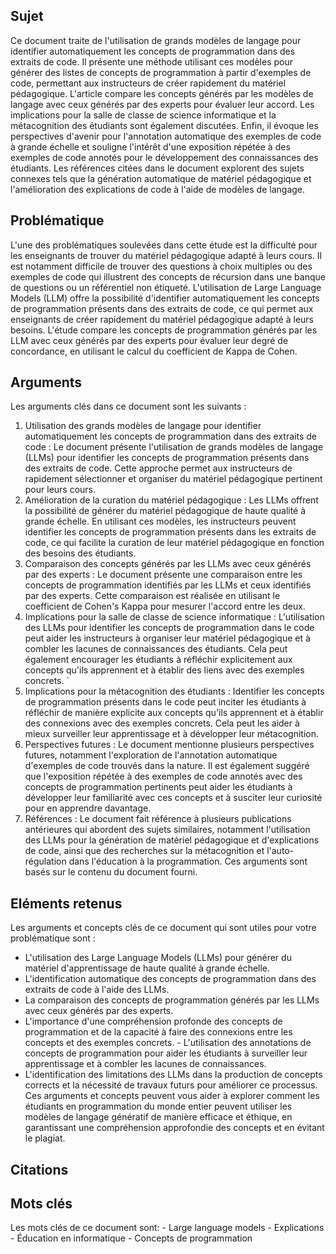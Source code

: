 ## Sujet
Ce document traite de l'utilisation de grands modèles de langage pour identifier automatiquement les concepts de programmation dans des extraits de code. Il présente une méthode utilisant ces modèles pour générer des listes de concepts de programmation à partir d'exemples de code, permettant aux instructeurs de créer rapidement du matériel pédagogique. L'article compare les concepts générés par les modèles de langage avec ceux générés par des experts pour évaluer leur accord. Les implications pour la salle de classe de science informatique et la métacognition des étudiants sont également discutées. Enfin, il évoque les perspectives d'avenir pour l'annotation automatique des exemples de code à grande échelle et souligne l'intérêt d'une exposition répétée à des exemples de code annotés pour le développement des connaissances des étudiants. Les références citées dans le document explorent des sujets connexes tels que la génération automatique de matériel pédagogique et l'amélioration des explications de code à l'aide de modèles de langage.
## Problématique
L'une des problématiques soulevées dans cette étude est la difficulté pour les enseignants de trouver du matériel pédagogique adapté à leurs cours. Il est notamment difficile de trouver des questions à choix multiples ou des exemples de code qui illustrent des concepts de récursion dans une banque de questions ou un référentiel non étiqueté. L'utilisation de Large Language Models (LLM) offre la possibilité d'identifier automatiquement les concepts de programmation présents dans des extraits de code, ce qui permet aux enseignants de créer rapidement du matériel pédagogique adapté à leurs besoins. L'étude compare les concepts de programmation générés par les LLM avec ceux générés par des experts pour évaluer leur degré de concordance, en utilisant le calcul du coefficient de Kappa de Cohen.
## Arguments
Les arguments clés dans ce document sont les suivants : 
1. Utilisation des grands modèles de langage pour identifier automatiquement les concepts de programmation dans des extraits de code : Le document présente l'utilisation de grands modèles de langage (LLMs) pour identifier les concepts de programmation présents dans des extraits de code. Cette approche permet aux instructeurs de rapidement sélectionner et organiser du matériel pédagogique pertinent pour leurs cours. 
2. Amélioration de la curation du matériel pédagogique : Les LLMs offrent la possibilité de générer du matériel pédagogique de haute qualité à grande échelle. En utilisant ces modèles, les instructeurs peuvent identifier les concepts de programmation présents dans les extraits de code, ce qui facilite la curation de leur matériel pédagogique en fonction des besoins des étudiants. 
3. Comparaison des concepts générés par les LLMs avec ceux générés par des experts : Le document présente une comparaison entre les concepts de programmation identifiés par les LLMs et ceux identifiés par des experts. Cette comparaison est réalisée en utilisant le coefficient de Cohen's Kappa pour mesurer l'accord entre les deux.
4. Implications pour la salle de classe de science informatique : L'utilisation des LLMs pour identifier les concepts de programmation dans le code peut aider les instructeurs à organiser leur matériel pédagogique et à combler les lacunes de connaissances des étudiants. Cela peut également encourager les étudiants à réfléchir explicitement aux concepts qu'ils apprennent et à établir des liens avec des exemples concrets. `
5. Implications pour la métacognition des étudiants : Identifier les concepts de programmation présents dans le code peut inciter les étudiants à réfléchir de manière explicite aux concepts qu'ils apprennent et à établir des connexions avec des exemples concrets. Cela peut les aider à mieux surveiller leur apprentissage et à développer leur métacognition.
6. Perspectives futures : Le document mentionne plusieurs perspectives futures, notamment l'exploration de l'annotation automatique d'exemples de code trouvés dans la nature. Il est également suggéré que l'exposition répétée à des exemples de code annotés avec des concepts de programmation pertinents peut aider les étudiants à développer leur familiarité avec ces concepts et à susciter leur curiosité pour en apprendre davantage. 
7. Références : Le document fait référence à plusieurs publications antérieures qui abordent des sujets similaires, notamment l'utilisation des LLMs pour la génération de matériel pédagogique et d'explications de code, ainsi que des recherches sur la métacognition et l'auto-régulation dans l'éducation à la programmation. Ces arguments sont basés sur le contenu du document fourni.

## Eléments retenus 
Les arguments et concepts clés de ce document qui sont utiles pour votre problématique sont : 
- L'utilisation des Large Language Models (LLMs) pour générer du matériel d'apprentissage de haute qualité à grande échelle.
- L'identification automatique des concepts de programmation dans des extraits de code à l'aide des LLMs. 
- La comparaison des concepts de programmation générés par les LLMs avec ceux générés par des experts. 
- L'importance d'une compréhension profonde des concepts de programmation et de la capacité à faire des connexions entre les concepts et des exemples concrets. - L'utilisation des annotations de concepts de programmation pour aider les étudiants à surveiller leur apprentissage et à combler les lacunes de connaissances. 
- L'identification des limitations des LLMs dans la production de concepts corrects et la nécessité de travaux futurs pour améliorer ce processus. Ces arguments et concepts peuvent vous aider à explorer comment les étudiants en programmation du monde entier peuvent utiliser les modèles de langage génératif de manière efficace et éthique, en garantissant une compréhension approfondie des concepts et en évitant le plagiat.
## Citations

## Mots clés
Les mots clés de ce document sont: - Large language models - Explications - Éducation en informatique - Concepts de programmation